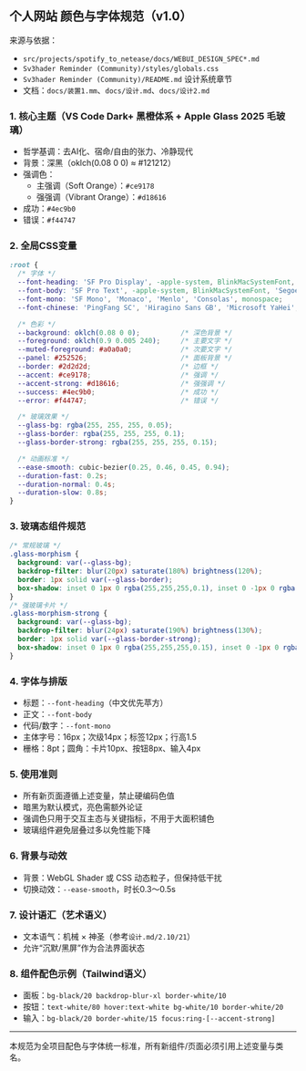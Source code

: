 


## 个人网站 颜色与字体规范（v1.0）

来源与依据：
- `src/projects/spotify_to_netease/docs/WEBUI_DESIGN_SPEC*.md`
- `Sv3hader Reminder (Community)/styles/globals.css`
- `Sv3hader Reminder (Community)/README.md` 设计系统章节
- 文档：`docs/装置1.mm`、`docs/设计.md`、`docs/设计2.md`

### 1. 核心主题（VS Code Dark+ 黑橙体系 + Apple Glass 2025 毛玻璃）
- 哲学基调：去AI化、宿命/自由的张力、冷静现代
- 背景：深黑（oklch(0.08 0 0) ≈ #121212）
- 强调色：
  - 主强调（Soft Orange）：`#ce9178`
  - 强强调（Vibrant Orange）：`#d18616`
- 成功：`#4ec9b0`
- 错误：`#f44747`

### 2. 全局CSS变量
```css
:root {
  /* 字体 */
  --font-heading: 'SF Pro Display', -apple-system, BlinkMacSystemFont, 'Segoe UI', sans-serif;
  --font-body: 'SF Pro Text', -apple-system, BlinkMacSystemFont, 'Segoe UI', sans-serif;
  --font-mono: 'SF Mono', 'Monaco', 'Menlo', 'Consolas', monospace;
  --font-chinese: 'PingFang SC', 'Hiragino Sans GB', 'Microsoft YaHei', sans-serif;

  /* 色彩 */
  --background: oklch(0.08 0 0);          /* 深色背景 */
  --foreground: oklch(0.9 0.005 240);     /* 主要文字 */
  --muted-foreground: #a0a0a0;            /* 次要文字 */
  --panel: #252526;                       /* 面板背景 */
  --border: #2d2d2d;                      /* 边框 */
  --accent: #ce9178;                      /* 强调 */
  --accent-strong: #d18616;               /* 强强调 */
  --success: #4ec9b0;                     /* 成功 */
  --error: #f44747;                       /* 错误 */

  /* 玻璃效果 */
  --glass-bg: rgba(255, 255, 255, 0.05);
  --glass-border: rgba(255, 255, 255, 0.1);
  --glass-border-strong: rgba(255, 255, 255, 0.15);

  /* 动画标准 */
  --ease-smooth: cubic-bezier(0.25, 0.46, 0.45, 0.94);
  --duration-fast: 0.2s;
  --duration-normal: 0.4s;
  --duration-slow: 0.8s;
}
```

### 3. 玻璃态组件规范
```css
/* 常规玻璃 */
.glass-morphism {
  background: var(--glass-bg);
  backdrop-filter: blur(20px) saturate(180%) brightness(120%);
  border: 1px solid var(--glass-border);
  box-shadow: inset 0 1px 0 rgba(255,255,255,0.1), inset 0 -1px 0 rgba(255,255,255,0.05);
}
/* 强玻璃卡片 */
.glass-morphism-strong {
  background: var(--glass-bg);
  backdrop-filter: blur(24px) saturate(190%) brightness(130%);
  border: 1px solid var(--glass-border-strong);
  box-shadow: inset 0 1px 0 rgba(255,255,255,0.15), inset 0 -1px 0 rgba(255,255,255,0.1);
}
```

### 4. 字体与排版
- 标题：`--font-heading`（中文优先苹方）
- 正文：`--font-body`
- 代码/数字：`--font-mono`
- 主体字号：16px；次级14px；标签12px；行高1.5
- 栅格：8pt；圆角：卡片10px、按钮8px、输入4px

### 5. 使用准则
- 所有新页面遵循上述变量，禁止硬编码色值
- 暗黑为默认模式，亮色需额外论证
- 强调色只用于交互主态与关键指标，不用于大面积铺色
- 玻璃组件避免层叠过多以免性能下降

### 6. 背景与动效
- 背景：WebGL Shader 或 CSS 动态粒子，但保持低干扰
- 切换动效：`--ease-smooth`，时长0.3～0.5s

### 7. 设计语汇（艺术语义）
- 文本语气：机械 × 神圣（参考`设计.md/2.10/21`）
- 允许“沉默/黑屏”作为合法界面状态

### 8. 组件配色示例（Tailwind语义）
- 面板：`bg-black/20 backdrop-blur-xl border-white/10`
- 按钮：`text-white/80 hover:text-white bg-white/10 border-white/20`
- 输入：`bg-black/20 border-white/15 focus:ring-[--accent-strong]`

---
本规范为全项目配色与字体统一标准，所有新组件/页面必须引用上述变量与类名。
